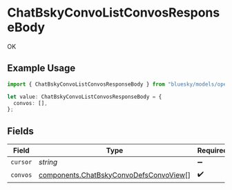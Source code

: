 # ChatBskyConvoListConvosResponseBody

OK

## Example Usage

```typescript
import { ChatBskyConvoListConvosResponseBody } from "bluesky/models/operations";

let value: ChatBskyConvoListConvosResponseBody = {
  convos: [],
};
```

## Fields

| Field                                                                                            | Type                                                                                             | Required                                                                                         | Description                                                                                      |
| ------------------------------------------------------------------------------------------------ | ------------------------------------------------------------------------------------------------ | ------------------------------------------------------------------------------------------------ | ------------------------------------------------------------------------------------------------ |
| `cursor`                                                                                         | *string*                                                                                         | :heavy_minus_sign:                                                                               | N/A                                                                                              |
| `convos`                                                                                         | [components.ChatBskyConvoDefsConvoView](../../models/components/chatbskyconvodefsconvoview.md)[] | :heavy_check_mark:                                                                               | N/A                                                                                              |